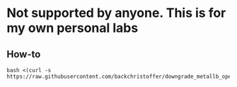 # Not supported by anyone. This is for my own personal labs

## How-to
```
bash <(curl -s https://raw.githubusercontent.com/backchristoffer/downgrade_metallb_operator/main/dgrade_metallb_operator.sh)
